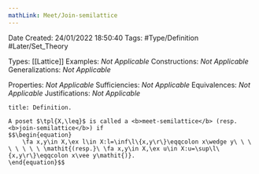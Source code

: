 ```yaml
---
mathLink: Meet/Join-semilattice
---
```


<div class="topSpace"></div>

Date Created: 24/01/2022 18:50:40
Tags: #Type/Definition #Later/Set_Theory

Types: [[Lattice]]
Examples: <i>Not Applicable</i> 
Constructions: <i>Not Applicable</i>
Generalizations: <i>Not Applicable</i>

Properties: <i>Not Applicable</i>
Sufficiencies: <i>Not Applicable</i>
Equivalences: <i>Not Applicable</i>
Justifications: <i>Not Applicable</i>

``` ad-Definition
title: Definition.

A poset $\tpl{X,\leq}$ is called a <b>meet-semilattice</b> (resp. <b>join-semilattice</b>) if
$$\begin{equation}
    \fa x,y\in X,\ex l\in X:l=\inf\l\{x,y\r\}\eqqcolon x\wedge y\ \ \ \ \ \ \ \ \mathit{(resp.}\ \fa x,y\in X,\ex u\in X:u=\sup\l\{x,y\r\}\eqqcolon x\vee y\mathit{)}.
\end{equation}$$

```
